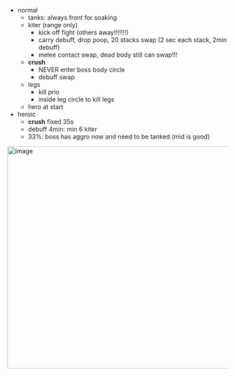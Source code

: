 - normal
	- tanks: always front for soaking 
	- kiter (range only)
		- kick off fight (others away!!!!!!!)
		- carry debuff, drop poop, 20 stacks swap (2 sec each stack, 2min debuff)
		- melee contact swap, dead body still can swap!!!
	- **crush**
		- NEVER enter boss body circle
		- debuff swap
	- legs
		- kill prio
		- inside leg circle to kill legs
	- hero at start
- heroic
	- **crush** fixed 35s
	- debuff 4min: min 6 kiter
	- 33%: boss has aggro now and need to be tanked (mid is good)

 <img width="894" height="508" alt="image" src="https://github.com/user-attachments/assets/ffc20a6a-46b0-440f-87f8-89e8b40f8b47" />
